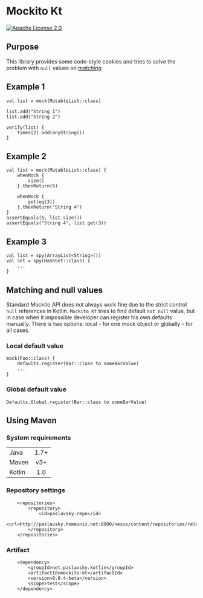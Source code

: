 # Mockito Kt

[![Apache License 2.0](https://img.shields.io/badge/license-Apache%202.0-brightgreen.svg)](http://www.apache.org/licenses/LICENSE-2.0)

## Purpose

This library provides some code-style cookies and tries to solve the problem with `null` values on [*matching*](http://docs.mockito.googlecode.com/hg/1.9.5/org/mockito/Matchers.html)

## Example 1
```
val list = mock(MutableList::class)

list.add("String 1")
list.add("String 2")

verify(list) {
    times(2).add(anyString())
}
```

## Example 2
```
val list = mock(MutableList::class) {
    whenMock {
        size()
    }.thenReturn(5)

    whenMock {
        get(eq(3))
    }.thenReturn("String 4")
}
assertEquals(5, list.size())
assertEquals("String 4", list.get(3))
```

## Example 3
```
val list = spy(ArrayList<String>())
val set = spy(HashSet::class) {
    ...
}
```

## Matching and null values
Standard Mockito API does not always work fine due to the strict control `null` references in Kotlin. `Mockito Kt` tries to find default `not null` value, but in case when it impossible developer can register his own defaults manually. There is two options: local - for one mock object or globally - for all cases.

### Local default value
```
mock(Foo::class) {
    defaults.register(Bar::class to someBarValue)
    ...
}
```

### Global default value
```
Defaults.Global.register(Bar::class to someBarValue)
```

## Using Maven
### System requirements
|        |            |
| ------ | :--------: |
| Java   | 1.7+       |
| Maven  | v3+        |
| Kotlin | 1.0        |

### Repository settings
```
    <repositories>
        <repository>
            <id>paslavsky.repo</id>
            <url>http://paslavsky.homeunix.net:8000/nexus/content/repositories/releases</url>
        </repository>
    </repositories>
```

### Artifact
```
    <dependency>
        <groupId>net.paslavsky.kotlin</groupId>
        <artifactId>mockito-kt</artifactId>
        <version>0.0.4-beta</version>
        <scope>test</scope>
    </dependency>
```